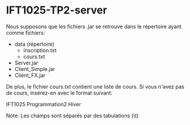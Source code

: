 # IFT1025-TP2-server

Nous supposons que les fichiers .jar se retrouve dans le répertoire ayant comme fichiers:
- data (répertoire)
  - inscription.txt
  - cours.txt
- Server.jar
- Client_Simple.jar
- Client_FX.jar

De plus, le fichier cours.txt contient une liste de cours. Si vous n'avez pas de cours, insérez-en avec le format suivant:
<p> IFT1025	Programmation2	Hiver <p>
Note: Les champs sont séparés par des tabulations (\t) 